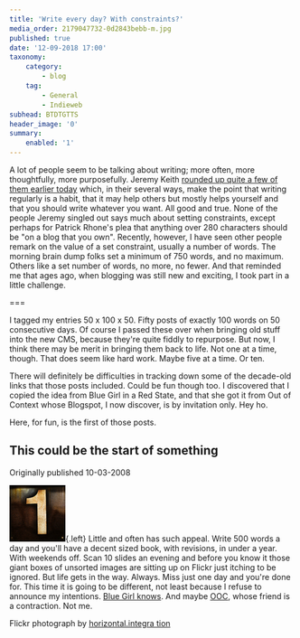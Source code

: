 ```yaml
---
title: 'Write every day? With constraints?'
media_order: 2179047732-0d2843bebb-m.jpg
published: true
date: '12-09-2018 17:00'
taxonomy:
    category:
        - blog
    tag:
        - General
        - Indieweb
subhead: BTDTGTTS
header_image: '0'
summary:
    enabled: '1'
---
```


A lot of people seem to be talking about writing; more often, more thoughtfully, more purposefully. Jeremy Keith <a class="u-in-reply-to" href="https://adactio.com/journal/14333" >rounded up quite a few of them earlier today</a > which, in their several ways, make the point that writing regularly is a habit, that it may help others but mostly helps yourself and that you should write whatever you want. All good and true. None of the people Jeremy singled out says much about setting constraints, except perhaps for Patrick Rhone's plea that anything over 280 characters should be "on a blog that you own". Recently, however, I have seen other people remark on the value of a set constraint, usually a number of words. The morning brain dump folks set a minimum of 750 words, and no maximum. Others like a set number of words, no more, no fewer. And that reminded me that ages ago, when blogging was still new and exciting, I took part in a little challenge.

===

I tagged my entries 50 x 100 x 50. Fifty posts of exactly 100 words on 50 consecutive days. Of course I passed these over when bringing old stuff into the new CMS, because they're quite fiddly to repurpose. But now, I think there may be merit in bringing them back to life. Not one at a time, though. That does seem like hard work. Maybe five at a time. Or ten. 

There will definitely be difficulties in tracking down some of the decade-old links that those posts included. Could be fun though too. I discovered that I copied the idea from Blue Girl in a Red State, and that she got it from Out of Context whose Blogspot, I now discover, is by invitation only. Hey ho.

Here, for fun, is the first of those posts.

## This could be the start of something

Originally published 10-03-2008

![](2179047732-0d2843bebb-m.jpg){.left} Little and often has such appeal. Write 500 words a day and you'll have a decent sized book, with revisions, in under a year. With weekends off. Scan 10 slides an evening and before you know it those giant boxes of unsorted images are sitting up on Flickr just itching to be ignored. But life gets in the way. Always. Miss just one day and you're done for. This time it is going to be different, not least because I refuse to announce my intentions. [Blue Girl knows](https://web.archive.org/web/20080315090919/http://bluegirlredstate.typepad.com/blue_girl/2008/03/no-time-like-th.html). And maybe [OOC](http://oocradio.blogspot.com/2008/01/50-100-50-challenge-post-1-of-50.html), whose friend is a contraction. Not me.

Flickr photograph by [horizontal.integra tion](http://flickr.com/photos/ebolasmallpox/2179047732/)
